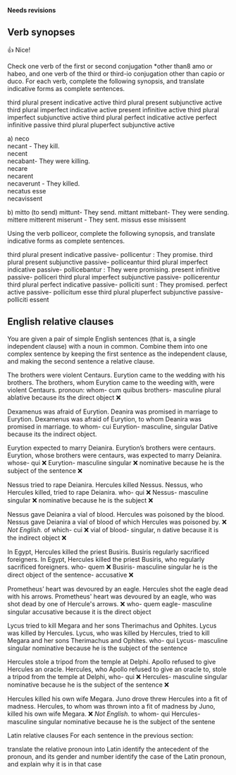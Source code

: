 **Needs revisions**

## Verb synopses 
👍 Nice!

Check one verb of the first or second conjugation *other than8 amo or habeo, and one verb of the third or third-io conjugation other than capio or duco. For each verb, complete the following synopsis, and translate indicative forms as complete sentences.

third plural present indicative active
third plural present subjunctive active
third plural imperfect indicative active
present infinitive active
third plural imperfect subjunctive active
third plural perfect indicative active
perfect infinitive passive
third plural pluperfect subjunctive active

a) neco         
necant - They kill.        
necent          
necabant- They were killing.       
necare          
necarent        
necaverunt - They killed.  
necatus esse    
necavissent     

b) mitto (to send)
mittunt- They send. 
mittant 
mittebant- They were sending.  
mittere
mitterent 
miserunt - They sent. 
missus esse
misissent

Using the verb polliceor, complete the following synopsis, and translate indicative forms as complete sentences.
 
third plural present indicative passive- pollicentur : They promise.
third plural present subjunctive passive- polliceantur 
third plural imperfect indicative passive- pollicebantur : They were promising.
present infinitive passive- polliceri 
third plural imperfect subjunctive passive- pollicerentur 
third plural perfect indicative passive- polliciti sunt : They promised. 
perfect active passive- pollicitum esse 
third plural pluperfect subjunctive passive- polliciti essent 
 



## English relative clauses

You are given a pair of simple English sentences (that is, a single independent clause) with a noun in common. Combine them into one complex sentence by keeping the first sentence as the independent clause, and making the second sentence a relative clause.

The brothers were violent Centaurs. Eurytion came to the wedding with his brothers.
The brothers, whom Eurytion came to the weeding with, were violent Centaurs.
pronoun: whom- cum quibus
brothers- masculine plural
ablative because its the direct object ❌

Dexamenus was afraid of Eurytion. Deanira was promised in marriage to Eurytion.
Dexamenus was afraid of Eurytion, to whom Deanira was promised in marriage. 
to whom- cui
Eurytion- masculine, singular
Dative because its the indirect object.

Eurytion expected to marry Deianira. Eurytion’s brothers were centaurs.
Eurytion, whose brothers were centaurs, was expected to marry Deianira. 
whose- qui ❌
Eurytion- masculine singular  ❌
nominative because he is the subject of the sentence  ❌

Nessus tried to rape Deianira. Hercules killed Nessus.
Nessus, who Hercules killed, tried to rape Deianira. 
who- qui ❌
Nessus- masculine singular ❌
nominative because he is the subject  ❌

Nessus gave Deianira a vial of blood. Hercules was poisoned by the blood.
Nessus gave Deianira a vial of blood of which Hercules was poisoned by. ❌ *Not English.*
of which- cui ❌
vial of blood- singular, n 
dative because it is the indirect object  ❌

In Egypt, Hercules killed the priest Busiris. Busiris regularly sacrificed foreigners.
In Egypt, Hercules killed the priest Busiris, who regularly sacrificed foreigners.
who- quem ❌
Busiris- masculine singular
he is the direct object of the sentence- accusative ❌

Prometheus’ heart was devoured by an eagle. Hercules shot the eagle dead with his arrows.
Prometheus' heart was devoured by an eagle, who was shot dead by one of Hercule's arrows. ❌
who- quem
eagle- masculine singular
accusative because it is the direct object 

Lycus tried to kill Megara and her sons Therimachus and Ophites. Lycus was killed by Hercules.
Lycus, who was killed by Hercules, tried to kill Megara and her sons Therimachus and Ophites.
who-  qui
Lycus- masculine singular
nominative because he is the subject of the sentence 

Hercules stole a tripod from the temple at Delphi. Apollo refused to give Hercules an oracle.
Hercules, who Apollo refused to give an oracle to, stole a tripod from the temple at Delphi,
who- qui ❌
Hercules- masculine singular
nominative because he is the subject of the sentence  ❌

Hercules killed his own wife Megara. Juno drove threw Hercules into a fit of madness.
Hercules, to whom was thrown into a fit of madness by Juno, killed his own wife Megara. ❌ *Not English.*
to whom- qui 
Hercules- masculine singular
nominative because he is the subject of the sentene 

Latin relative clauses
For each sentence in the previous section:

translate the relative pronoun into Latin
identify the antecedent of the pronoun, and its gender and number
identify the case of the Latin pronoun, and explain why it is in that case

